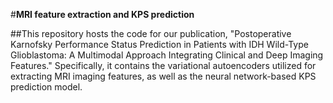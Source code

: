 #**MRI feature extraction and KPS prediction**

##This repository hosts the code for our publication, "Postoperative Karnofsky Performance Status Prediction in Patients with IDH Wild-Type Glioblastoma: A Multimodal Approach Integrating Clinical and Deep Imaging Features." Specifically, it contains the variational autoencoders utilized for extracting MRI imaging features, as well as the neural network-based KPS prediction model.
